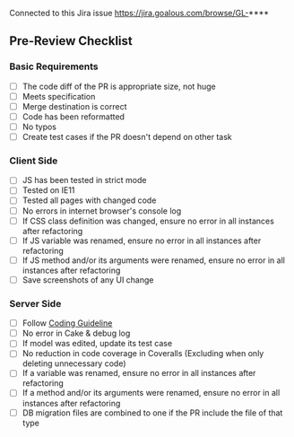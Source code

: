 Connected to this Jira issue
https://jira.goalous.com/browse/GL-****

## Pre-Review Checklist
### Basic Requirements
- [ ] The code diff of the PR is appropriate size, not huge
- [ ] Meets specification
- [ ] Merge destination is correct
- [ ] Code has been reformatted
- [ ] No typos
- [ ] Create test cases if the PR doesn't depend on other task

### Client Side
- [ ] JS has been tested in strict mode
- [ ] Tested on IE11
- [ ] Tested all pages with changed code
- [ ] No errors in internet browser's console log
- [ ] If CSS class definition was changed, ensure no error in all instances after refactoring
- [ ] If JS variable was renamed, ensure no error in all instances after refactoring 
- [ ] If JS method and/or its arguments were renamed, ensure no error in all instances after refactoring 
- [ ] Save screenshots of any UI change

### Server Side
- [ ] Follow [Coding Guideline](https://confluence.goalous.com/x/qoPT)
- [ ] No error in Cake & debug log
- [ ] If model was edited, update its test case
- [ ] No reduction in code coverage in Coveralls (Excluding when only deleting unnecessary code)
- [ ] If a variable was renamed, ensure no error in all instances after refactoring 
- [ ] If a method and/or its arguments were renamed, ensure no error in all instances after refactoring
- [ ] DB migration files are combined to one if the PR include the file of that type 